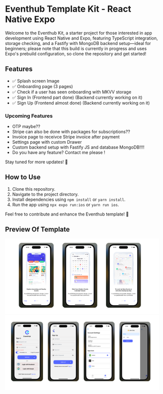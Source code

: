# Eventhub Template Kit - React Native Expo

Welcome to the Eventhub Kit, a starter project for those interested in app development using React Native and Expo, featuring TypeScript integration, storage checking, and a Fastify with MongoDB backend setup—ideal for beginners; please note that this build is currently in progress and uses Expo's prebuild configuration, so clone the repository and get started!

## Features

- ✅ Splash screen Image
- ✅ Onboarding page (3 pages)
- ✅ Check if a user has seen onboarding with MKVV storage  
- ✅ Sign In (Frontend part done) (Backend currently working on it)
- ✅ Sign Up (Frontend almost done) (Backend currently working on it)

### Upcoming Features

- OTP maybe??
- Stripe can also be done with packages for subscriptions??
- Invoice page to receivce Stripe invoice after payment
- Settings page with custom Drawer
- Custom backend setup with Fastify JS and database MongoDB!!!!
- Do you have any feature? Contact me please !

Stay tuned for more updates! 🌟

## How to Use

1. Clone this repository.
2. Navigate to the project directory.
3. Install dependencies using `npm install` or `yarn install`.
4. Run the app using `npx expo run:ios` or `yarn run ios`.

Feel free to contribute and enhance the Eventhub template! 🚀

## Preview Of Template

![Screenshot](/assets/prototypes/onboarding-preview-kit.png)
![Screenshot](/assets/prototypes/auth-preview-kit.png)
